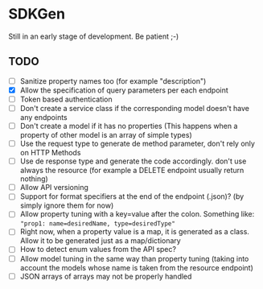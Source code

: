 # SDKGen
Still in an early stage of development. Be patient ;-)

## TODO
- [ ] Sanitize property names too (for example "description")
- [x] Allow the specification of query parameters per each endpoint
- [ ] Token based authentication
- [ ] Don't create a service class if the corresponding model doesn't have any endpoints
- [ ] Don't create a model if it has no properties (This happens when a property of other model is an array of simple types)
- [ ] Use the request type to generate de method parameter, don't rely only on HTTP Methods
- [ ] Use de response type and generate the code accordingly. don't use always the resource (for example a DELETE endpoint usually return nothing)
- [ ] Allow API versioning
- [ ] Support for format specifiers at the end of the endpoint (.json)? (by simply ignore them for now)
- [ ] Allow property tuning with a key=value after the colon. Something like: `"prop1: name=desiredName, type=desiredType"`
- [ ] Right now, when a property value is a map, it is generated as a class. Allow it to be generated just as a map/dictionary
- [ ] How to detect enum values from the API spec?
- [ ] Allow model tuning in the same way than property tuning (taking into account the models whose name is taken from the resource endpoint)
- [ ] JSON arrays of arrays may not be properly handled